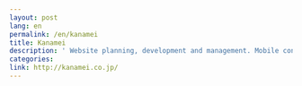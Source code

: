 ```yaml
---
layout: post
lang: en
permalink: /en/kanamei
title: Kanamei
description: ' Website planning, development and management. Mobile content focus. '
categories: 
link: http://kanamei.co.jp/
---
```

